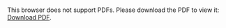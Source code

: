 <object data="christ-in-song/CIS1908pdfs/635.pdf" type="application/pdf" width="100%" height="1024px">
    <embed src="christ-in-song/CIS1908pdfs/635.pdf">
        <p>This browser does not support PDFs. Please download the PDF to view it: <a href="christ-in-song/CIS1908pdfs/635.pdf">Download PDF</a>.</p>
    </embed>
</object>
